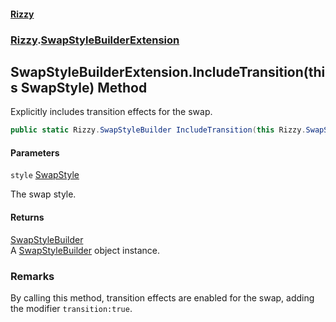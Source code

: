 #### [Rizzy](index.md 'index')
### [Rizzy](Rizzy.md 'Rizzy').[SwapStyleBuilderExtension](Rizzy.SwapStyleBuilderExtension.md 'Rizzy.SwapStyleBuilderExtension')

## SwapStyleBuilderExtension.IncludeTransition(this SwapStyle) Method

Explicitly includes transition effects for the swap.

```csharp
public static Rizzy.SwapStyleBuilder IncludeTransition(this Rizzy.SwapStyle style);
```
#### Parameters

<a name='Rizzy.SwapStyleBuilderExtension.IncludeTransition(thisRizzy.SwapStyle).style'></a>

`style` [SwapStyle](Rizzy.SwapStyle.md 'Rizzy.SwapStyle')

The swap style.

#### Returns
[SwapStyleBuilder](Rizzy.SwapStyleBuilder.md 'Rizzy.SwapStyleBuilder')  
A [SwapStyleBuilder](Rizzy.SwapStyleBuilder.md 'Rizzy.SwapStyleBuilder') object instance.

### Remarks
By calling this method, transition effects are enabled for the swap, adding the modifier `transition:true`.